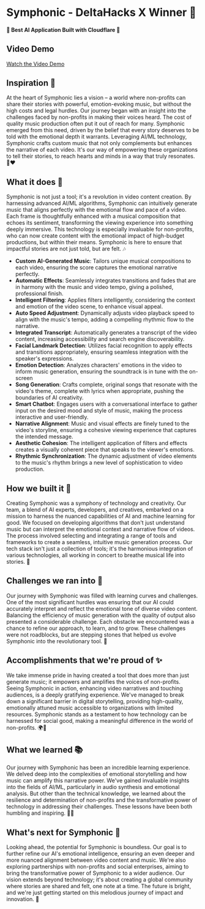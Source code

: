 # Symphonic - DeltaHacks X Winner 🎉
#### 🎊 Best AI Application Built with Cloudflare 🎊

## Video Demo
[Watch the Video Demo](https://youtu.be/G6dtxx9pCsM)


## Inspiration 🌟

At the heart of Symphonic lies a vision – a world where non-profits can share their stories with powerful, emotion-evoking music, but without the high costs and legal hurdles. Our journey began with an insight into the challenges faced by non-profits in making their voices heard. The cost of quality music production often put it out of reach for many. Symphonic emerged from this need, driven by the belief that every story deserves to be told with the emotional depth it warrants. Leveraging AI/ML technology, Symphonic crafts custom music that not only complements but enhances the narrative of each video. It's our way of empowering these organizations to tell their stories, to reach hearts and minds in a way that truly resonates. 🎵❤️


## What it does 🚀

Symphonic is not just a tool; it's a revolution in video content creation. By harnessing advanced AI/ML algorithms, Symphonic can intuitively generate music that aligns perfectly with the emotional flow and pace of a video. Each frame is thoughtfully enhanced with a musical composition that echoes its sentiment, transforming the viewing experience into something deeply immersive. This technology is especially invaluable for non-profits, who can now create content with the emotional impact of high-budget productions, but within their means. Symphonic is here to ensure that impactful stories are not just told, but are felt. 🎶

- **Custom AI-Generated Music**: Tailors unique musical compositions to each video, ensuring the score captures the emotional narrative perfectly.
- **Automatic Effects**: Seamlessly integrates transitions and fades that are in harmony with the music and video tempo, giving a polished, professional finish.
- **Intelligent Filtering**: Applies filters intelligently, considering the context and emotion of the video scene, to enhance visual appeal.
- **Auto Speed Adjustment**: Dynamically adjusts video playback speed to align with the music's tempo, adding a compelling rhythmic flow to the narrative.
- **Integrated Transcript**: Automatically generates a transcript of the video content, increasing accessibility and search engine discoverability.
- **Facial Landmark Detection**: Utilizes facial recognition to apply effects and transitions appropriately, ensuring seamless integration with the speaker's expressions.
- **Emotion Detection**: Analyzes characters' emotions in the video to inform music generation, ensuring the soundtrack is in tune with the on-screen
- **Song Generation**: Crafts complete, original songs that resonate with the video's theme, complete with lyrics when appropriate, pushing the boundaries of AI creativity.
- **Smart Chatbot**: Engages users with a conversational interface to gather input on the desired mood and style of music, making the process interactive and user-friendly.
- **Narrative Alignment**: Music and visual effects are finely tuned to the video's storyline, ensuring a cohesive viewing experience that captures the intended message.
- **Aesthetic Cohesion**: The intelligent application of filters and effects creates a visually coherent piece that speaks to the viewer's emotions.
- **Rhythmic Synchronization**: The dynamic adjustment of video elements to the music's rhythm brings a new level of sophistication to video production.


## How we built it 🔧

Creating Symphonic was a symphony of technology and creativity. Our team, a blend of AI experts, developers, and creatives, embarked on a mission to harness the nuanced capabilities of AI and machine learning for good. We focused on developing algorithms that don't just understand music but can interpret the emotional context and narrative flow of videos. The process involved selecting and integrating a range of tools and frameworks to create a seamless, intuitive music generation process. Our tech stack isn't just a collection of tools; it's the harmonious integration of various technologies, all working in concert to breathe musical life into stories. 🎹


## Challenges we ran into 🚧

Our journey with Symphonic was filled with learning curves and challenges. One of the most significant hurdles was ensuring that our AI could accurately interpret and reflect the emotional tone of diverse video content. Balancing the efficiency of music generation with the quality of output also presented a considerable challenge. Each obstacle we encountered was a chance to refine our approach, to learn, and to grow. These challenges were not roadblocks, but are stepping stones that helped us evolve Symphonic into the revolutionary tool. 🚀


## Accomplishments that we're proud of ✨

We take immense pride in having created a tool that does more than just generate music; it empowers and amplifies the voices of non-profits. Seeing Symphonic in action, enhancing video narratives and touching audiences, is a deeply gratifying experience. We've managed to break down a significant barrier in digital storytelling, providing high-quality, emotionally attuned music accessible to organizations with limited resources. Symphonic stands as a testament to how technology can be harnessed for social good, making a meaningful difference in the world of non-profits. 🌍🎉


## What we learned 📚

Our journey with Symphonic has been an incredible learning experience. We delved deep into the complexities of emotional storytelling and how music can amplify this narrative power. We've gained invaluable insights into the fields of AI/ML, particularly in audio synthesis and emotional analysis. But other than the technical knowledge, we learned about the resilience and determination of non-profits and the transformative power of technology in addressing their challenges. These lessons have been both humbling and inspiring. 📖💡


## What's next for Symphonic 🌈

Looking ahead, the potential for Symphonic is boundless. Our goal is to further refine our AI's emotional intelligence, ensuring an even deeper and more nuanced alignment between video content and music. We're also exploring partnerships with non-profits and social enterprises, aiming to bring the transformative power of Symphonic to a wider audience. Our vision extends beyond technology; it's about creating a global community where stories are shared and felt, one note at a time. The future is bright, and we're just getting started on this melodious journey of impact and innovation. 🚀

